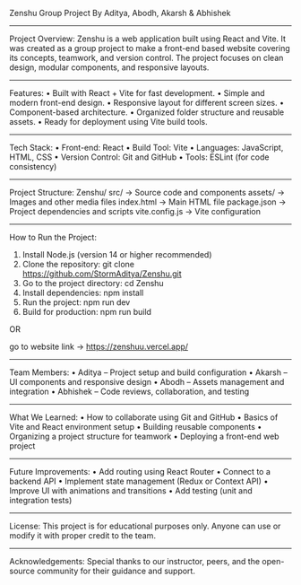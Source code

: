 Zenshu
Group Project 
By Aditya, Abodh, Akarsh & Abhishek
________________________________________
Project Overview:
Zenshu is a web application built using React and Vite. It was created as a group project to make a front-end based website covering its concepts, teamwork, and version control. The project focuses on clean design, modular components, and responsive layouts.
________________________________________
Features:
•	Built with React + Vite for fast development.
•	Simple and modern front-end design.
•	Responsive layout for different screen sizes.
•	Component-based architecture.
•	Organized folder structure and reusable assets.
•	Ready for deployment using Vite build tools.
________________________________________
Tech Stack:
•	Front-end: React
•	Build Tool: Vite
•	Languages: JavaScript, HTML, CSS
•	Version Control: Git and GitHub
•	Tools: ESLint (for code consistency)	
________________________________________
Project Structure:
Zenshu/
src/                -> Source code and components
assets/             -> Images and other media files
index.html          -> Main HTML file
package.json        -> Project dependencies and scripts
vite.config.js      -> Vite configuration
________________________________________
How to Run the Project:
1.	Install Node.js (version 14 or higher recommended)
2.	Clone the repository:
git clone https://github.com/StormAditya/Zenshu.git
3.	Go to the project directory:
cd Zenshu
4.	Install dependencies:
npm install
5.	Run the project:
npm run dev
6.	Build for production:
npm run build


OR

go to website link -> https://zenshuu.vercel.app/
________________________________________
Team Members:
•	Aditya – Project setup and build configuration
•	Akarsh – UI components and responsive design
•	Abodh – Assets management and integration
•	Abhishek – Code reviews, collaboration, and testing
________________________________________
What We Learned:
•	How to collaborate using Git and GitHub
•	Basics of Vite and React environment setup
•	Building reusable components
•	Organizing a project structure for teamwork
•	Deploying a front-end web project
________________________________________
Future Improvements:
•	Add routing using React Router
•	Connect to a backend API 
•	Implement state management (Redux or Context API)
•	Improve UI with animations and transitions
•	Add testing (unit and integration tests)
________________________________________
License:
This project is for educational purposes only. Anyone can use or modify it with proper credit to the team.
________________________________________
Acknowledgements:
Special thanks to our instructor, peers, and the open-source community for their guidance and support.


